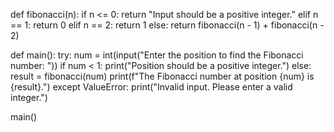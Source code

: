 def fibonacci(n):
    if n <= 0:
        return "Input should be a positive integer."
    elif n == 1:
        return 0
    elif n == 2:
        return 1
    else:
        return fibonacci(n - 1) + fibonacci(n - 2)

def main():
    try:
        num = int(input("Enter the position to find the Fibonacci number: "))
        if num < 1:
            print("Position should be a positive integer.")
        else:
            result = fibonacci(num)
            print(f"The Fibonacci number at position {num} is {result}.")
    except ValueError:
        print("Invalid input. Please enter a valid integer.")

main()

